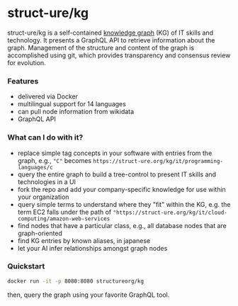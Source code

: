 # struct-ure/kg

struct-ure/kg is a self-contained [knowledge graph](https://en.wikipedia.org/wiki/Knowledge_graph) (KG) of IT skills and technology. It presents a GraphQL API to retrieve information about the graph. Management of the structure and content of the graph is accomplished using git, which provides transparency and consensus review for evolution.

### Features

* delivered via Docker
* multilingual support for 14 languages
* can pull node information from wikidata
* GraphQL API

### What can I do with it?

* replace simple tag concepts in your software with entries from the graph, e.g., `"C"` becomes `https://struct-ure.org/kg/it/programming-languages/c`
* query the entire graph to build a tree-control to present IT skills and technologies in a UI
* fork the repo and add your company-specific knowledge for use within your organization
* query simple terms to understand where they "fit" within the KG, e.g. the term EC2 falls under the path of `"https://struct-ure.org/kg/it/cloud-computing/amazon-web-services`
* find nodes that have a particular class, e.g., all database nodes that are graph-oriented
* find KG entries by known aliases, in japanese
* let your AI infer relationships amongst graph nodes

### Quickstart

```sh
docker run -it -p 8080:8080 structureorg/kg
```

then, query the graph using your favorite GraphQL tool.

### 